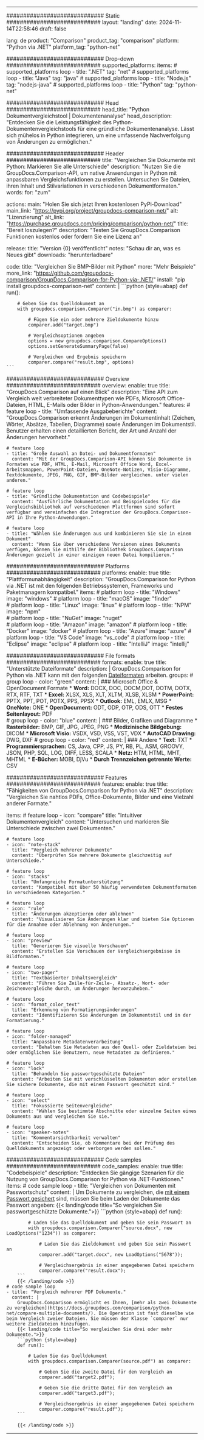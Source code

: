 
---
############################# Static ############################
layout: "landing"
date: 2024-11-14T22:58:46
draft: false

lang: de
product: "Comparison"
product_tag: "comparison"
platform: "Python via .NET"
platform_tag: "python-net"

############################# Drop-down ############################
supported_platforms:
  items:
    # supported_platforms loop
    - title: ".NET"
      tag: "net"
    # supported_platforms loop
    - title: "Java"
      tag: "java"
    # supported_platforms loop
    - title: "Node.js"
      tag: "nodejs-java"
    # supported_platforms loop
    - title: "Python"
      tag: "python-net"

############################# Head ############################
head_title: "Python Dokumentvergleichstool | Dokumentenanalyse"
head_description: "Entdecken Sie die Leistungsfähigkeit des Python-Dokumentenvergleichstools für eine gründliche Dokumentenanalyse. Lässt sich mühelos in Python integrieren, um eine umfassende Nachverfolgung von Änderungen zu ermöglichen."

############################# Header ############################
title: "Vergleichen Sie Dokumente mit Python: Markieren Sie alle Unterschiede"
description: "Nutzen Sie die GroupDocs.Comparison-API, um native Anwendungen in Python mit anpassbaren Vergleichsfunktionen zu erstellen. Untersuchen Sie Dateien, ihren Inhalt und Stilvariationen in verschiedenen Dokumentformaten."
words:
  for: "zum"

actions:
  main: "Holen Sie sich jetzt Ihren kostenlosen PyPi-Download"
  main_link: "https://pypi.org/project/groupdocs-comparison-net/"
  alt: "Lizenzierung"
  alt_link: "https://purchase.groupdocs.com/pricing/comparison/python-net/"
  title: "Bereit loszulegen?"
  description: "Testen Sie GroupDocs.Comparison Funktionen kostenlos oder fordern Sie eine Lizenz an"

release:
  title: "Version {0} veröffentlicht"
  notes: "Schau dir an, was es Neues gibt"
  downloads: "herunterladbare"

code:
  title: "Vergleichen Sie BMP-Bilder mit Python"
  more: "Mehr Beispiele"
  more_link: "https://github.com/groupdocs-comparison/GroupDocs.Comparison-for-Python-via-.NET/"
  install: "pip install groupdocs-comparison-net"
  content: |
    ```python {style=abap}
    def run():

        # Geben Sie das Quelldokument an
        with groupdocs.comparison.Comparer("in.bmp") as comparer:

            # Fügen Sie ein oder mehrere Zieldokumente hinzu
            comparer.add("target.bmp")

            # Vergleichsoptionen angeben
            options = new groupdocs.comparison.CompareOptions()
            options.setGenerateSummaryPage(false)

            # Vergleichen und Ergebnis speichern
            comparer.compare("result.bmp", options)
    ```

############################# Overview ############################
overview:
  enable: true
  title: "GroupDocs.Comparison auf einen Blick"
  description: "Eine API zum Vergleich weit verbreiteter Dokumenttypen wie PDFs, Microsoft Office-Dateien, HTML, E-Mails oder Bilder in Python-Anwendungen."
  features:
    # feature loop
    - title: "Umfassende Ausgabeberichte"
      content: "GroupDocs.Comparison erkennt Änderungen im Dokumentinhalt (Zeichen, Wörter, Absätze, Tabellen, Diagramme) sowie Änderungen im Dokumentstil. Benutzer erhalten einen detaillierten Bericht, der Art und Anzahl der Änderungen hervorhebt."

    # feature loop
    - title: "Große Auswahl an Datei- und Dokumentformaten"
      content: "Mit der GroupDocs.Comparison-API können Sie Dokumente in Formaten wie PDF, HTML, E-Mail, Microsoft Office Word, Excel-Arbeitsmappen, PowerPoint-Dateien, OneNote-Notizen, Visio-Diagramme, Textdokumente, JPEG, PNG, GIF, BMP-Bilder vergleichen. unter vielen anderen."

    # feature loop
    - title: "Gründliche Dokumentation und Codebeispiele"
      content: "Ausführliche Dokumentation und Beispielcodes für die Vergleichsbibliothek auf verschiedenen Plattformen sind sofort verfügbar und vereinfachen die Integration der GroupDocs.Comparison-API in Ihre Python-Anwendungen."

    # feature loop
    - title: "Wählen Sie Änderungen aus und kombinieren Sie sie in einem Dokument"
      content: "Wenn Sie über verschiedene Versionen eines Dokuments verfügen, können Sie mithilfe der Bibliothek GroupDocs.Comparison Änderungen gezielt in einer einzigen neuen Datei kompilieren."

############################# Platforms ############################
platforms:
  enable: true
  title: "Plattformunabhängigkeit"
  description: "GroupDocs.Comparison for Python via .NET ist mit den folgenden Betriebssystemen, Frameworks und Paketmanagern kompatibel."
  items:
    # platform loop
    - title: "Windows"
      image: "windows"
    # platform loop
    - title: "macOS"
      image: "finder"      
    # platform loop
    - title: "Linux"
      image: "linux"
    # platform loop
    - title: "NPM"
      image: "npm"  
    # platform loop
    - title: "NuGet"
      image: "nuget"      
    # platform loop
    - title: "Amazon"
      image: "amazon"
    # platform loop
    - title: "Docker"
      image: "docker"
    # platform loop
    - title: "Azure"
      image: "azure"
    # platform loop
    - title: "VS Code"
      image: "vs_code"
    # platform loop
    - title: "Eclipse"
      image: "eclipse"
    # platform loop
    - title: "IntelliJ"
      image: "intellij"

############################# File formats ############################
formats:
  enable: true
  title: "Unterstützte Dateiformate"
  description: |
    GroupDocs.Comparison for Python via .NET kann mit den folgenden [Dateiformaten](https://docs.groupdocs.com/comparison/net/supported-document-formats/) arbeiten.
  groups:
    # group loop
    - color: "green"
      content: |
        ### Microsoft Office & OpenDocument Formate
        * **Word:** DOCX, DOC, DOCM,DOT, DOTM, DOTX, RTX, RTF, TXT
        * **Excel:** XLSX, XLS, XLT, XLTM, XLSB, XLSM
        * **PowerPoint:** PPTX, PPT, POT, POTX, PPS, PPSX
        * **Outlook:** EML, EMLX, MSG
        * **OneNote:** ONE
        * **OpenDocument:** ODT, ODP, OTP, ODS, OTT
        * **Festes Seitenlayout:** PDF        
    # group loop
    - color: "blue"
      content: |
        ### Bilder, Grafiken und Diagramme
        * **Rasterbilder:** BMP, GIF, JPG, JPEG, PNG
        * **Medizinische Bildgebung:** DICOM
        * **Microsoft Visio:** VSDX, VSD, VSS, VST, VDX
        * **AutoCAD Drawing:** DWG, DXF
      # group loop
    - color: "red"
      content: |
        ### Andere
        * **Text:** TXT
        * **Programmiersprachen:** CS, Java, CPP, JS, PY, RB, PL, ASM, GROOVY, JSON, PHP, SQL, LOG, DIFF, LESS, SCALA
        * **Netz:** HTM, HTML, MHT, MHTML
        * **E-Bücher:** MOBI, DjVu
        * **Durch Trennzeichen getrennte Werte:** CSV

############################# Features ############################
features:
  enable: true
  title: "Fähigkeiten von GroupDocs.Comparison for Python via .NET"
  description: "Vergleichen Sie nahtlos PDFs, Office-Dokumente, Bilder und eine Vielzahl anderer Formate."

  items:
    # feature loop
    - icon: "compare"
      title: "Intuitiver Dokumentenvergleich"
      content: "Untersuchen und markieren Sie Unterschiede zwischen zwei Dokumenten."

    # feature loop
    - icon: "note-stack"
      title: "Vergleich mehrerer Dokumente"
      content: "Überprüfen Sie mehrere Dokumente gleichzeitig auf Unterschiede."

    # feature loop
    - icon: "stacks"
      title: "Umfangreiche Formatunterstützung"
      content: "Kompatibel mit über 50 häufig verwendeten Dokumentformaten in verschiedenen Kategorien."

    # feature loop
    - icon: "rule"
      title: "Änderungen akzeptieren oder ablehnen"
      content: "Visualisieren Sie Änderungen klar und bieten Sie Optionen für die Annahme oder Ablehnung von Änderungen."

    # feature loop
    - icon: "preview"
      title: "Generieren Sie visuelle Vorschauen"
      content: "Erstellen Sie Vorschauen der Vergleichsergebnisse in Bildformaten."

    # feature loop
    - icon: "two-pager"
      title: "Textbasierter Inhaltsvergleich"
      content: "Führen Sie Zeile-für-Zeile-, Absatz-, Wort- oder Zeichenvergleiche durch, um Änderungen hervorzuheben."

    # feature loop
    - icon: "format_color_text"
      title: "Erkennung von Formatierungsänderungen"
      content: "Identifizieren Sie Änderungen im Dokumentstil und in der Formatierung."

    # feature loop
    - icon: "folder-managed"
      title: "Anpassbare Metadatenverarbeitung"
      content: "Behalten Sie Metadaten aus den Quell- oder Zieldateien bei oder ermöglichen Sie Benutzern, neue Metadaten zu definieren."

    # feature loop
    - icon: "lock"
      title: "Behandeln Sie passwortgeschützte Dateien"
      content: "Arbeiten Sie mit verschlüsselten Dokumenten oder erstellen Sie sichere Dokumente, die mit einem Passwort geschützt sind."

    # feature loop
    - icon: "select"
      title: "Fokussierte Seitenvergleiche"
      content: "Wählen Sie bestimmte Abschnitte oder einzelne Seiten eines Dokuments aus und vergleichen Sie sie."

    # feature loop
    - icon: "speaker-notes"
      title: "Kommentarsichtbarkeit verwalten"
      content: "Entscheiden Sie, ob Kommentare bei der Prüfung des Quelldokuments angezeigt oder verborgen werden sollen."

############################# Code samples ############################
code_samples:
  enable: true
  title: "Codebeispiele"
  description: "Entdecken Sie gängige Szenarien für die Nutzung von GroupDocs.Comparison for Python via .NET-Funktionen."
  items:
    # code sample loop
    - title: "Vergleichen von Dokumenten mit Passwortschutz"
      content: |
        Um Dokumente zu vergleichen, die [mit einem Passwort gesichert](https://docs.groupdocs.com/comparison/python-net/load-password-protected-documents/) sind, müssen Sie beim Laden der Dokumente das Passwort angeben:
        {{< landing/code title="So vergleichen Sie passwortgeschützte Dokumente.">}}
        ```python {style=abap}
        def run():

            # Laden Sie das Quelldokument und geben Sie sein Passwort an
            with groupdocs.comparison.Comparer("source.docx", new LoadOptions("1234")) as comparer:

                # Laden Sie das Zieldokument und geben Sie sein Passwort an
                comparer.add("target.docx", new LoadOptions("5678"));

                # Vergleichsergebnis in einer angegebenen Datei speichern
                comparer.compare("result.docx");
        ```
        {{< /landing/code >}}
    # code sample loop
    - title: "Vergleich mehrerer PDF Dokumente."
      content: |
        GroupDocs.Comparison ermöglicht es Ihnen, [mehr als zwei Dokumente zu vergleichen](https://docs.groupdocs.com/comparison/python-net/compare-multiple-documents/). Die Operation ist fast dieselbe wie beim Vergleich zweier Dateien. Sie müssen der Klasse `comparer` nur weitere Zieldateien hinzufügen.
        {{< landing/code title="So vergleichen Sie drei oder mehr Dokumente.">}}
        ```python {style=abap}
        def run():

            # Laden Sie das Quelldokument
            with groupdocs.comparison.Comparer(source.pdf") as comparer:

                # Geben Sie die zweite Datei für den Vergleich an
                comparer.add("target2.pdf");

                # Geben Sie die dritte Datei für den Vergleich an
                comparer.add("target3.pdf");

                # Vergleichsergebnis in einer angegebenen Datei speichern
                comparer.compare("result.pdf");
        ```

        {{< /landing/code >}}

---